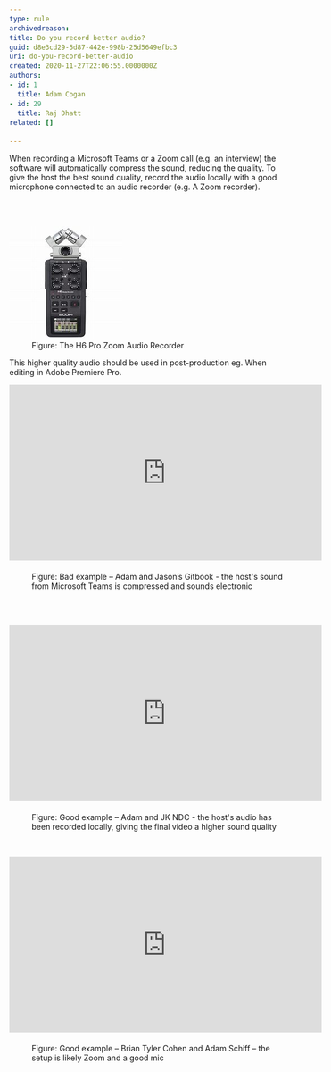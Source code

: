 ```yaml
---
type: rule
archivedreason: 
title: Do you record better audio?
guid: d8e3cd29-5d87-442e-998b-25d5649efbc3
uri: do-you-record-better-audio
created: 2020-11-27T22:06:55.0000000Z
authors:
- id: 1
  title: Adam Cogan
- id: 29
  title: Raj Dhatt
related: []

---
```



<p class="ssw15-rteElement-P">​When recording a Microsoft Teams or a Zoom call (e.g. an interview) the software will automatically compress the sound, reducing the quality. To give the host the best sound quality, record the audio locally with a good microphone connected to an audio recorder (e.g. A Zoom recorder). <br></p>
<br><excerpt class='endintro'></excerpt><br>
<dl class="image"><dt><img src="h6-pro-zoom-audio-recorder.jpg" alt="h6-pro-zoom-audio-recorder.jpg" /></dt><dd>Figure: The H6 Pro Zoom Audio Recorder</dd></dl><p>This higher quality audio should be used in post-production eg. When editing in Adobe Premiere Pro.​<br></p><div class="ms-rtestate-read ms-rte-embedcode ms-rte-embedil ms-rtestate-notify"><iframe width="560" height="315" src="https://www.youtube.com/embed/yfbKXqRAgOA" frameborder="0"></iframe> </div><dd class="ssw15-rteElement-FigureBad">Figure: Bad example – Adam and Jason’s Gitbook - the host's sound from Microsoft Teams is compressed and sounds electronic</dd><p><br><br></p><div class="ms-rtestate-read ms-rte-embedcode ms-rte-embedil ms-rtestate-notify"><iframe width="560" height="315" src="https://www.youtube.com/embed/ORRM33HoNeY" frameborder="0"></iframe> </div><dd class="ssw15-rteElement-FigureGood">Figure: Good example – Adam and JK NDC - the host's audio has been recorded locally, giving the final vide​o a higher sound quality</dd><p><br></p><div class="ms-rtestate-read ms-rte-embedcode ms-rte-embedil ms-rtestate-notify"><iframe width="560" height="315" src="https://www.youtube.com/embed/T9HeiYQRsek" frameborder="0"></iframe> </div><dd class="ssw15-rteElement-FigureGood">​​Figure: Good example – Brian Tyler Cohen and Adam Schiff – the setup is likely Zoom and a good mic<br></dd>


